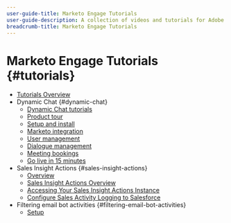 ```yaml
---
user-guide-title: Marketo Engage Tutorials
user-guide-description: A collection of videos and tutorials for Adobe Marketo Engage.
breadcrumb-title: Marketo Engage Tutorials
---
```


# Marketo Engage Tutorials {#tutorials}

+ [Tutorials Overview](overview.md)
+ Dynamic Chat {#dynamic-chat}
  + [Dynamic Chat tutorials](dynamic-chat/dynamic-chat-overview.md)
  + [Product tour](dynamic-chat/product-tour.md)
  + [Setup and install](dynamic-chat/setup.md)
  + [Marketo integration](dynamic-chat/marketo-integration.md)
  + [User management](dynamic-chat/user-management.md)
  + [Dialogue management](dynamic-chat/dialogue-management.md)
  + [Meeting bookings](dynamic-chat/meeting-booking.md)
  + [Go live in 15 minutes](dynamic-chat/go-live-in-15-minutes.md)
+ Sales Insight Actions {#sales-insight-actions}
  + [Overview](sales-insight-actions/overview.md)
  + [Sales Insight Actions Overview](sales-insight-actions/sales-insight-actions-overview.md)
  + [Accessing Your Sales Insight Actions Instance](sales-insight-actions/accessing-your-sales-insight-actions-instance.md)
  + [Configure Sales Activity Logging to Salesforce](sales-insight-actions/configure-sales-activity-logging-to-salesforce.md)
+ Filtering email bot activities {#filtering-email-bot-activities}
  + [Setup](filtering-email-bot-activities/setup.md)
